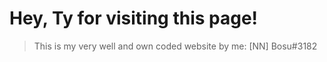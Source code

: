 # Hey, Ty for visiting this page!

> This is my very well and own coded website by me: [NN] Bosu#3182
